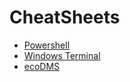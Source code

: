 # CheatSheets

- [Powershell](Powershell.md)
- [Windows Terminal](WindowsTerminal.md)
- [ecoDMS](ecoDMS.md)
